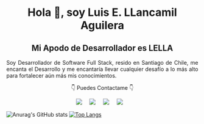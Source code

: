 <h1 align='center'>Hola 👋, soy Luis E. LLancamil Aguilera</h1>
<h2 align='center'>Mi Apodo de Desarrollador es LELLA</h2>
<p align='justify'>Soy Desarrollador de Software Full Stack, resido en Santiago de Chile, me encanta el Desarrollo y me encantaría llevar cualquier desafío a lo más alto para fortalecer aún más mis conocimientos.</p>
<p align='center'>👇 Puedes Contactame 👇</p>
<p align="center">
  <a href="mailto:luis.llancamil.a@gmail.com?subject=Hola%20Luis%20Llancamil"><img src="https://img.shields.io/badge/gmail-%23D14836.svg?&style=for-the-badge&logo=gmail&logoColor=white" /></a>&nbsp;&nbsp;&nbsp;&nbsp;
  <a href="https://www.facebook.com/luisesteban.llancamilaguilera"><img src="https://img.shields.io/badge/facebook-%233B5998.svg?&style=for-the-badge&logo=facebook&logoColor=white" /></a>&nbsp;&nbsp;&nbsp;&nbsp;
  <!-- <a href="https://www.instagram.com/brunotacca/"><img src="https://img.shields.io/badge/instagram-%23dc2743.svg?&style=for-the-badge&logo=instagram&logoColor=white" /></a>&nbsp;&nbsp;&nbsp;&nbsp; -->
  <a href="https://www.linkedin.com/in/luisestebanllancamilaguilera"><img src="https://img.shields.io/badge/linkedin-%230077B5.svg?&style=for-the-badge&logo=linkedin&logoColor=white" /></a>&nbsp;&nbsp;&nbsp;&nbsp;
  <a href="https://web-desarrollador-lella.web.app"><img src="https://img.shields.io/badge/Portfolio-%23000000.svg?style=for-the-badge&logo=firefox&logoColor=#FF7139" /></a>&nbsp;&nbsp;&nbsp;&nbsp;
</p>


![Anurag's GitHub stats](https://github-readme-stats.vercel.app/api?username=Desarrollador-LELLA&show_icons=true&theme=transparent)
[![Top Langs](https://github-readme-stats.vercel.app/api/top-langs/?username=Desarrollador-LELLA)](https://github.com/anuraghazra/github-readme-stats)